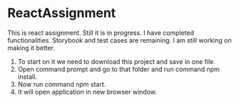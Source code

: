 # ReactAssignment
This is react assignment. Still it is in progress. I have completed functionalities. Storybook and test cases are remaining. I am still working on making it better.

1) To start on it we need to download this project and save in one file.
2) Open command prompt and go to that folder and run command npm install.
3) Now run command npm start.
4) It will open application in new browser window.
